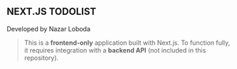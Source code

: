 ## NEXT.JS TODOLIST

Developed by Nazar Loboda

> This is a **frontend-only** application built with Next.js. To function fully, it requires integration with a **backend API** (not included in this repository).
